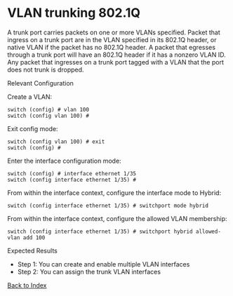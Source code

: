 # VLAN trunking 802.1Q 

A trunk port carries packets on one or more VLANs specified. Packet that ingress on a trunk port are in the VLAN specified in its 802.1Q header, or native VLAN if the packet has no 802.1Q header. A packet that egresses through a trunk port will have an 802.1Q header if it has a nonzero VLAN ID. Any packet that ingresses on a trunk port tagged with a VLAN that the port does not trunk is dropped. 

Relevant Configuration 


Create a VLAN: 

```
switch (config) # vlan 100
switch (config vlan 100) #
```

Exit config mode:

```
switch (config vlan 100) # exit
switch (config) #
```

Enter the interface configuration mode:

```
switch (config) # interface ethernet 1/35
switch (config interface ethernet 1/35) #
```

From within the interface context, configure the interface mode to Hybrid:

```
switch (config interface ethernet 1/35) # switchport mode hybrid
```

From within the interface context, configure the allowed VLAN membership:

```
switch (config interface ethernet 1/35) # switchport hybrid allowed-vlan add 100
```

Expected Results 

* Step 1: You can create and enable multiple VLAN interfaces 
* Step 2: You can assign the trunk VLAN interfaces

[Back to Index](../index.md)